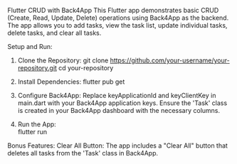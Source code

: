 Flutter CRUD with Back4App
This Flutter app demonstrates basic CRUD (Create, Read, Update, Delete) operations using Back4App as the backend. The app allows you to add tasks, view the task list, update individual tasks, delete tasks, and clear all tasks.

Setup and Run:

1. Clone the Repository:
    git clone https://github.com/your-username/your-repository.git
    cd your-repository

2. Install Dependencies:
   flutter pub get

3. Configure Back4App:
    Replace keyApplicationId and keyClientKey in main.dart with your Back4App application keys.
    Ensure the 'Task' class is created in your Back4App dashboard with the necessary columns.

4. Run the App:    
   flutter run

Bonus Features:
    Clear All Button:
    The app includes a "Clear All" button that deletes all tasks from the 'Task' class in Back4App.   


